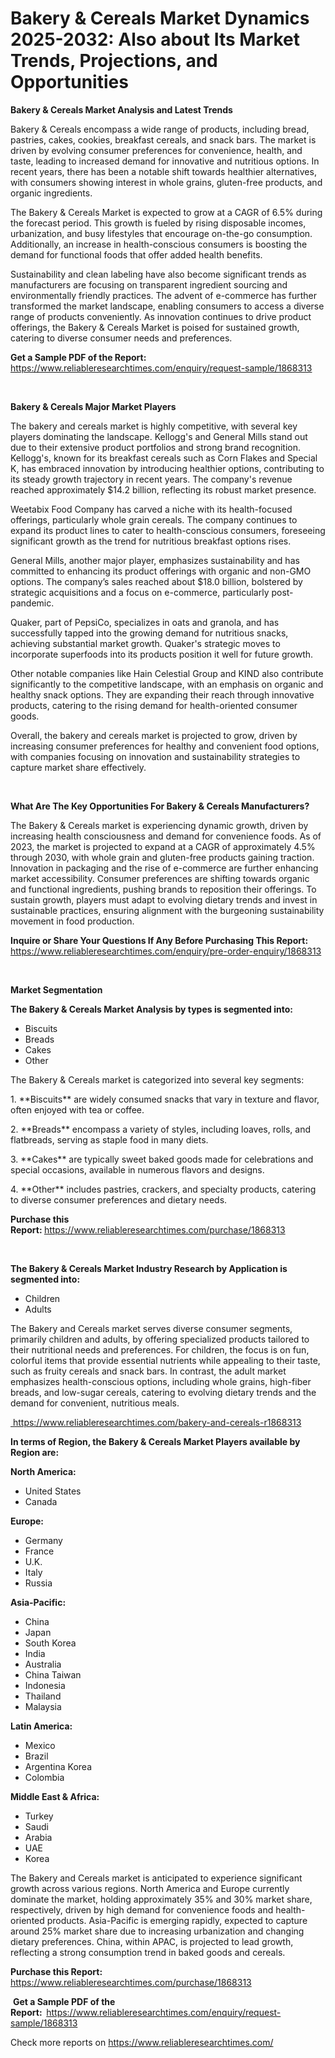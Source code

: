 <p><h1>Bakery & Cereals Market Dynamics 2025-2032: Also about Its Market Trends, Projections, and Opportunities</h1></p><p><strong>Bakery & Cereals Market Analysis and Latest Trends</strong></p>
<p><p>Bakery & Cereals encompass a wide range of products, including bread, pastries, cakes, cookies, breakfast cereals, and snack bars. The market is driven by evolving consumer preferences for convenience, health, and taste, leading to increased demand for innovative and nutritious options. In recent years, there has been a notable shift towards healthier alternatives, with consumers showing interest in whole grains, gluten-free products, and organic ingredients.</p><p>The Bakery & Cereals Market is expected to grow at a CAGR of 6.5% during the forecast period. This growth is fueled by rising disposable incomes, urbanization, and busy lifestyles that encourage on-the-go consumption. Additionally, an increase in health-conscious consumers is boosting the demand for functional foods that offer added health benefits. </p><p>Sustainability and clean labeling have also become significant trends as manufacturers are focusing on transparent ingredient sourcing and environmentally friendly practices. The advent of e-commerce has further transformed the market landscape, enabling consumers to access a diverse range of products conveniently. As innovation continues to drive product offerings, the Bakery & Cereals Market is poised for sustained growth, catering to diverse consumer needs and preferences.</p></p>
<p><strong>Get a Sample PDF of the Report:&nbsp;</strong> <a href="https://www.reliableresearchtimes.com/enquiry/request-sample/1868313?utm_campaign=3059&utm_medium=2&utm_source=Github&utm_content=ia&utm_term=07042025&utm_id=bakery-cereals">https://www.reliableresearchtimes.com/enquiry/request-sample/1868313</a></p>
<p>&nbsp;</p>
<p><strong>Bakery & Cereals Major Market Players</strong></p>
<p><p>The bakery and cereals market is highly competitive, with several key players dominating the landscape. Kellogg's and General Mills stand out due to their extensive product portfolios and strong brand recognition. Kellogg's, known for its breakfast cereals such as Corn Flakes and Special K, has embraced innovation by introducing healthier options, contributing to its steady growth trajectory in recent years. The company's revenue reached approximately $14.2 billion, reflecting its robust market presence.</p><p>Weetabix Food Company has carved a niche with its health-focused offerings, particularly whole grain cereals. The company continues to expand its product lines to cater to health-conscious consumers, foreseeing significant growth as the trend for nutritious breakfast options rises.</p><p>General Mills, another major player, emphasizes sustainability and has committed to enhancing its product offerings with organic and non-GMO options. The company’s sales reached about $18.0 billion, bolstered by strategic acquisitions and a focus on e-commerce, particularly post-pandemic.</p><p>Quaker, part of PepsiCo, specializes in oats and granola, and has successfully tapped into the growing demand for nutritious snacks, achieving substantial market growth. Quaker's strategic moves to incorporate superfoods into its products position it well for future growth.</p><p>Other notable companies like Hain Celestial Group and KIND also contribute significantly to the competitive landscape, with an emphasis on organic and healthy snack options. They are expanding their reach through innovative products, catering to the rising demand for health-oriented consumer goods.</p><p>Overall, the bakery and cereals market is projected to grow, driven by increasing consumer preferences for healthy and convenient food options, with companies focusing on innovation and sustainability strategies to capture market share effectively.</p></p>
<p>&nbsp;</p>
<p><strong>What Are The Key Opportunities For Bakery & Cereals Manufacturers?</strong></p>
<p><p>The Bakery & Cereals market is experiencing dynamic growth, driven by increasing health consciousness and demand for convenience foods. As of 2023, the market is projected to expand at a CAGR of approximately 4.5% through 2030, with whole grain and gluten-free products gaining traction. Innovation in packaging and the rise of e-commerce are further enhancing market accessibility. Consumer preferences are shifting towards organic and functional ingredients, pushing brands to reposition their offerings. To sustain growth, players must adapt to evolving dietary trends and invest in sustainable practices, ensuring alignment with the burgeoning sustainability movement in food production.</p></p>
<p><strong>Inquire or Share Your Questions If Any Before Purchasing This Report:</strong> <a href="https://www.reliableresearchtimes.com/enquiry/pre-order-enquiry/1868313?utm_campaign=3059&utm_medium=2&utm_source=Github&utm_content=ia&utm_term=07042025&utm_id=bakery-cereals">https://www.reliableresearchtimes.com/enquiry/pre-order-enquiry/1868313</a></p>
<p>&nbsp;</p>
<p><strong>Market Segmentation</strong></p>
<p><strong>The Bakery & Cereals Market Analysis by types is segmented into:</strong></p>
<p><ul><li>Biscuits</li><li>Breads</li><li>Cakes</li><li>Other</li></ul></p>
<p><p>The Bakery & Cereals market is categorized into several key segments: </p><p>1. **Biscuits** are widely consumed snacks that vary in texture and flavor, often enjoyed with tea or coffee.</p><p>2. **Breads** encompass a variety of styles, including loaves, rolls, and flatbreads, serving as staple food in many diets.</p><p>3. **Cakes** are typically sweet baked goods made for celebrations and special occasions, available in numerous flavors and designs.</p><p>4. **Other** includes pastries, crackers, and specialty products, catering to diverse consumer preferences and dietary needs.</p></p>
<p><strong>Purchase this Report:&nbsp;</strong><a href="https://www.reliableresearchtimes.com/purchase/1868313?utm_campaign=3059&utm_medium=2&utm_source=Github&utm_content=ia&utm_term=07042025&utm_id=bakery-cereals">https://www.reliableresearchtimes.com/purchase/1868313</a></p>
<p>&nbsp;</p>
<p><strong>The Bakery & Cereals Market Industry Research by Application is segmented into:</strong></p>
<p><ul><li>Children</li><li>Adults</li></ul></p>
<p><p>The Bakery and Cereals market serves diverse consumer segments, primarily children and adults, by offering specialized products tailored to their nutritional needs and preferences. For children, the focus is on fun, colorful items that provide essential nutrients while appealing to their taste, such as fruity cereals and snack bars. In contrast, the adult market emphasizes health-conscious options, including whole grains, high-fiber breads, and low-sugar cereals, catering to evolving dietary trends and the demand for convenient, nutritious meals.</p></p>
<p><a href="https://www.reliableresearchtimes.com/bakery-and-cereals-r1868313?utm_campaign=3059&utm_medium=2&utm_source=Github&utm_content=ia&utm_term=07042025&utm_id=bakery-cereals">&nbsp;https://www.reliableresearchtimes.com/bakery-and-cereals-r1868313</a></p>
<p><strong>In terms of Region, the Bakery & Cereals Market Players available by Region are:</strong></p>
<p>
    <p> <strong> North America: </strong>
        <ul>
            <li>United States</li>
            <li>Canada</li>
        </ul>
        </p> 
    <p> <strong> Europe: </strong>
        <ul>
            <li>Germany</li>
            <li>France</li>
            <li>U.K.</li>
            <li>Italy</li>
            <li>Russia</li>
        </ul>
        </p> 
    <p> <strong> Asia-Pacific: </strong>
        <ul>
            <li>China</li>
            <li>Japan</li>
            <li>South Korea</li>
            <li>India</li>
            <li>Australia</li>
            <li>China Taiwan</li>
            <li>Indonesia</li>
            <li>Thailand</li>
            <li>Malaysia</li>
        </ul>
        </p> 
    <p> <strong> Latin America: </strong>
        <ul>
            <li>Mexico</li>
            <li>Brazil</li>
            <li>Argentina Korea</li>
            <li>Colombia</li>
        </ul>
        </p> 
    <p> <strong> Middle East & Africa: </strong>
        <ul>
            <li>Turkey</li>
            <li>Saudi</li>
            <li>Arabia</li>
            <li>UAE</li>
            <li>Korea</li>
        </ul>
    </p>
    </p>
<p><p>The Bakery and Cereals market is anticipated to experience significant growth across various regions. North America and Europe currently dominate the market, holding approximately 35% and 30% market share, respectively, driven by high demand for convenience foods and health-oriented products. Asia-Pacific is emerging rapidly, expected to capture around 25% market share due to increasing urbanization and changing dietary preferences. China, within APAC, is projected to lead growth, reflecting a strong consumption trend in baked goods and cereals.</p></p>
<p><strong>Purchase this Report: </strong><a href="https://www.reliableresearchtimes.com/purchase/1868313?utm_campaign=3059&utm_medium=2&utm_source=Github&utm_content=ia&utm_term=07042025&utm_id=bakery-cereals">https://www.reliableresearchtimes.com/purchase/1868313</a></p>
<p>&nbsp;<strong>Get a Sample PDF of the Report:&nbsp;&nbsp;</strong><a href="https://www.reliableresearchtimes.com/enquiry/request-sample/1868313?utm_campaign=3059&utm_medium=2&utm_source=Github&utm_content=ia&utm_term=07042025&utm_id=bakery-cereals">https://www.reliableresearchtimes.com/enquiry/request-sample/1868313</a></p>
<p><strong></strong></p>
<p>Check more reports on <a href="https://www.reliableresearchtimes.com/?utm_campaign=3059&utm_medium=2&utm_source=Github&utm_content=ia&utm_term=07042025&utm_id=bakery-cereals">https://www.reliableresearchtimes.com/</a></p>